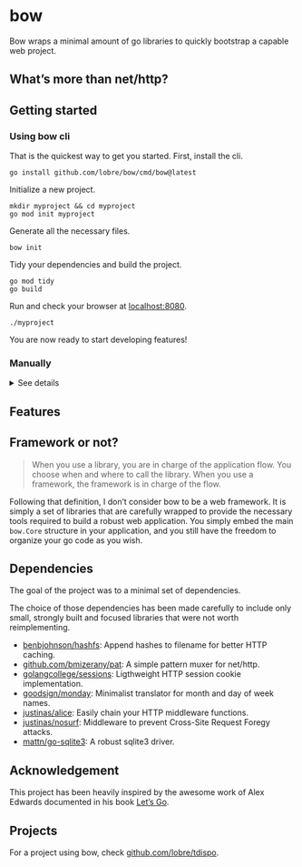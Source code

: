 # bow

Bow wraps a minimal amount of go libraries to quickly bootstrap a capable web project.

## What’s more than net/http?

## Getting started

### Using bow cli

That is the quickest way to get you started. First, install the cli.

```
go install github.com/lobre/bow/cmd/bow@latest
```

Initialize a new project.

```
mkdir myproject && cd myproject
go mod init myproject
```

Generate all the necessary files.

```
bow init
```

Tidy your dependencies and build the project.

```
go mod tidy
go build
```

Run and check your browser at [localhost:8080](https://localhost:8080).

```
./myproject
```

You are now ready to start developing features!

### Manually

<details>
  <summary>See details</summary>

  First, initialize a new project.
  
  ```
  mkdir myproject && cd myproject
  go mod init myproject
  ```
  
  Gather the dependencies.
  
  ```
  go get github.com/bmizerany/pat
  go get github.com/lobre/bow
  ```
  
  You will then need to define a base HTML layout.
  
  ```
  mkdir -p views/layouts
  cat views/layouts/base.html
  
  <!DOCTYPE html>
  <html lang="us">
    <head>
      <meta charset="utf-8" />
      <meta name="csrf-token" content="{{ csrf }}" />
      <meta name="viewport" content="width=device-width, initial-scale=1, minimum-scale=1" />
  
      <title>{{ template "title" . }}</title>
  
      <link href='/{{ hash "assets/style.css" }}' rel="stylesheet">
      <link rel="icon" href='/{{ hash "assets/favicon.ico" }}'>
  
      {{ block "head"  . }}{{ end }}
    </head>
  
    <body>
      <nav>
        <a href="/">{{ "Home" }}</a>
      </nav>
  
      <main>
        {{ template "main" . }}
      </main>
    </body>
  </html>
  ```
  
  > **_NOTE:_** The folders `views` and `layouts` cannot be renamed, and the base layout should be named `base.html`.
  
  Then, let’s create a first HTML page.
  
  ```
  cat views/home.html
  
  {{ define "title" }}{{ "Home" }}{{ end }}
  
  <div>"Hello World"</div>
  ```
  
  Now, let’s create an assets folder in which you can add your favicon and your css style which will be empty for now.
  
  ```
  mkdir assets
  cp <your_icon> assets/favicon.ico
  touch assets/style.css
  ```
  
  It is now the time to start implementing our go code! Create a `main.go`.
  
  You will need a `fs.FS` for those just created assets and templates. It is recommended to use an embed, so that they will be contained in your final binary. Add this at the top of your `main.go` file.
  
  ```
  //go:embed assets
  //go:embed views
  var fsys embed.FS
  ```
  
  Bow brings a `bow.Core` structure that should be embedded in your own struct. I have defined this struct `application` here in the `main.go` as well.
  
  ```
  type application struct {
  	*bow.Core
  
  	// your future own fields
  }
  ```
  
  Then create your main func, define an instance of this struct and configure bow.
  
  ```
  func main() {
  	app := application{}
  	app.Core, err_ = bow.NewCore(fsys)
  	if err != nil {
  		panic(err)
  	}
  }
  ```
  
  We now need to define our application routes. Add this other function to your `main.go`.
  
  ```
  func (app *application) routes() http.Handler {
  	chain := app.DynChain()
  	mux := pat.New()
  	mux.Get("/assets/", app.FileServer())
  	mux.Get("/", chain.ThenFunc(app.home))
  	return app.StdChain().Then(mux)
  }
  ```
  
  And also our home handler that tells to render the page named `home` and that will correspond to our `views/home.html`.
  
  ```
  func (app *application) home(w http.ResponseWriter, r *http.Request) {
  	app.Views.Render(w, r, "home", nil)
  }
  ```
  
  To finish, at the end of your `main.go`, create an `http.Server` and run the app.
  
  ```
  func main() {
  	app := application{}
  	app.Core, err_ = bow.NewCore(fsys)
  	if err != nil {
  		panic(err)
  	}
  	
  	srv := &http.Server{
  		Addr:         ":8080",
  		Handler:      app.routes(),
  		IdleTimeout:  time.Minute,
  		ReadTimeout:  10 * time.Second,
  		WriteTimeout: 30 * time.Second,
  	}
  	
  	err := app.Run(srv)
  	if err != nil {
  		panic(err)
  	}
  }
  ```
  
  > **_NOTE:_** Make sure to format your `main.go` and auto-import the dependencies.
  
  Build the project.
  
  ```
  go build
  ```
  
  Finally, run and check your browser at [localhost:8080](https://localhost:8080).
  
  ```
  ./myproject
  ```
  
  You are now ready to start developing features!
</details>

## Features

## Framework or not?

> When you use a library, you are in charge of the application flow. You choose when and where to call the library. When you use a framework, the framework is in charge of the flow.

Following that definition, I don’t consider bow to be a web framework. It is simply a set of libraries that are carefully wrapped to provide the necessary tools required to build a robust web application. You simply embed the main `bow.Core` structure in your application, and you still have the freedom to organize your go code as you wish.

## Dependencies

The goal of the project was to a minimal set of dependencies.

The choice of those dependencies has been made carefully to include only small, strongly built and focused libraries that were not worth reimplementing.

- [benbjohnson/hashfs](https://github.com/benbjohnson/hashfs): Append hashes to filename for better HTTP caching.
- [github.com/bmizerany/pat](https://github.com/bmizerany/pat): A simple pattern muxer for net/http.
- [golangcollege/sessions](https://github.com/golangcollege/sessions): Ligthweight HTTP session cookie implementation.
- [goodsign/monday](https://github.com/goodsign/monday): Minimalist translator for month and day of week names.
- [justinas/alice](https://github.com/justinas/alice): Easily chain your HTTP middleware functions.
- [justinas/nosurf](https://github.com/justinas/nosurf): Middleware to prevent Cross-Site Request Foregy attacks.
- [mattn/go-sqlite3](https://github.com/mattn/go-sqlite3): A robust sqlite3 driver.

## Acknowledgement

This project has been heavily inspired by the awesome work of Alex Edwards documented in his book [Let’s Go](https://lets-go.alexedwards.net/).

## Projects

For a project using bow, check [github.com/lobre/tdispo](https://github.com/lobre/tdispo).
